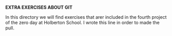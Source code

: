 **EXTRA EXERCISES ABOUT GIT**

In this directory we will find exercises that arer included in the fourth project of the zero day at Holberton School. I wrote this line in order to made the pull.